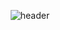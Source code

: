 <div align="center">

![header](https://capsule-render.vercel.app/api?type=waving&color=auto&height=300&section=header&text=HongRyeol&fontSize=70&animation=fadeIn&fontAlignY=35&desc=Hi👋%20I'm%20Front-End%20Developer&descAlignY=51&descAlign=62)

</div>
